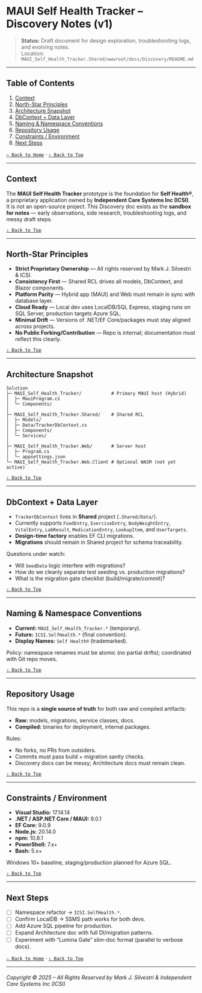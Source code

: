 ﻿# MAUI Self Health Tracker – Discovery Notes (v1)

> **Status:** Draft document for design exploration, troubleshooting logs, and evolving notes.  
> Location: `MAUI_Self_Health_Tracker.Shared/wwwroot/docs/Discovery/README.md`

---

## Table of Contents
1. [Context](#context)  
2. [North-Star Principles](#north-star-principles)  
3. [Architecture Snapshot](#architecture-snapshot)  
4. [DbContext + Data Layer](#dbcontext--data-layer)  
5. [Naming & Namespace Conventions](#naming--namespace-conventions)  
6. [Repository Usage](#repository-usage)  
7. [Constraints / Environment](#constraints--environment)  
8. [Next Steps](#next-steps)  

[`⇦ Back to Home`](../../../README.md) · [`⇧ Back to Top`](#table-of-contents)

---

## Context

The **MAUI Self Health Tracker** prototype is the foundation for **Self Health®**, a proprietary application owned by **Independent Care Systems Inc (ICSI)**.  
It is not an open-source project. This Discovery doc exists as the **sandbox for notes** — early observations, side research, troubleshooting logs, and messy draft steps.

[`⇧ Back to Top`](#table-of-contents)

---

## North-Star Principles

- **Strict Proprietary Ownership** — All rights reserved by Mark J. Silvestri & ICSI.  
- **Consistency First** — Shared RCL drives all models, DbContext, and Blazor components.  
- **Platform Parity** — Hybrid app (MAUI) and Web must remain in sync with database layer.  
- **Cloud Ready** — Local dev uses LocalDB/SQL Express, staging runs on SQL Server, production targets Azure SQL.  
- **Minimal Drift** — Versions of .NET/EF Core/packages must stay aligned across projects.  
- **No Public Forking/Contribution** — Repo is internal; documentation must reflect this clearly.

[`⇧ Back to Top`](#table-of-contents)

---

## Architecture Snapshot

```
Solution
├─ MAUI_Self_Health_Tracker/           # Primary MAUI host (Hybrid)
│  ├─ MauiProgram.cs
│  └─ Components/
│
├─ MAUI_Self_Health_Tracker.Shared/    # Shared RCL
│  ├─ Models/
│  ├─ Data/TrackerDbContext.cs
│  ├─ Components/
│  └─ Services/
│
├─ MAUI_Self_Health_Tracker.Web/       # Server host
│  ├─ Program.cs
│  └─ appsettings.json
└─ MAUI_Self_Health_Tracker.Web.Client # Optional WASM (not yet active)
```

[`⇧ Back to Top`](#table-of-contents)

---

## DbContext + Data Layer

- `TrackerDbContext` lives in **Shared** project (`.Shared/Data/`).  
- Currently supports `FoodEntry`, `ExerciseEntry`, `BodyWeightEntry`, `VitalEntry`, `LabResult`, `MedicationEntry`, `LookupItem`, and `UserTargets`.  
- **Design-time factory** enables EF CLI migrations.  
- **Migrations** should remain in Shared project for schema traceability.  

Questions under watch:
- Will `SeedData` logic interfere with migrations?  
- How do we cleanly separate test seeding vs. production migrations?  
- What is the migration gate checklist (build/migrate/commit)?  

[`⇧ Back to Top`](#table-of-contents)

---

## Naming & Namespace Conventions

- **Current:** `MAUI_Self_Health_Tracker.*` (temporary).  
- **Future:** `ICSI.SelfHealth.*` (final convention).  
- **Display Names:** `Self Health®` (trademarked).  

Policy: namespace renames must be atomic (no partial drifts); coordinated with Git repo moves.

[`⇧ Back to Top`](#table-of-contents)

---

## Repository Usage

This repo is a **single source of truth** for both raw and compiled artifacts:  

- **Raw:** models, migrations, service classes, docs.  
- **Compiled:** binaries for deployment, internal packages.  

Rules:
- No forks, no PRs from outsiders.  
- Commits must pass build + migration sanity checks.  
- Discovery docs can be messy; Architecture docs must remain clean.

[`⇧ Back to Top`](#table-of-contents)

---

## Constraints / Environment

- **Visual Studio:** 17.14.14  
- **.NET / ASP.NET Core / MAUI:** 9.0.1  
- **EF Core:** 9.0.9  
- **Node.js:** 20.14.0  
- **npm:** 10.8.1  
- **PowerShell:** 7.x+  
- **Bash:** 5.x+  

Windows 10+ baseline, staging/production planned for Azure SQL.

[`⇧ Back to Top`](#table-of-contents)

---

## Next Steps

- [ ] Namespace refactor → `ICSI.SelfHealth.*`.  
- [ ] Confirm LocalDB → SSMS path works for both devs.  
- [ ] Add Azure SQL pipeline for production.  
- [ ] Expand Architecture doc with full DI/migration patterns.  
- [ ] Experiment with “Lumina Gate” slim-doc format (parallel to verbose docs).  

[`⇦ Back to Home`](../../../README.md) · [`⇧ Back to Top`](#table-of-contents)

---

###### Copyright © 2025 – All Rights Reserved by Mark J. Silvestri & Independent Care Systems Inc (ICSI)